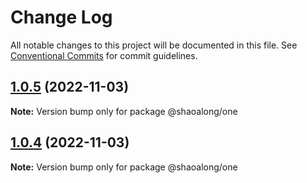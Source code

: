 # Change Log

All notable changes to this project will be documented in this file.
See [Conventional Commits](https://conventionalcommits.org) for commit guidelines.

## [1.0.5](https://github.com/shaoalong/lerna_package/compare/@shaoalong/one@1.0.3...@shaoalong/one@1.0.5) (2022-11-03)

**Note:** Version bump only for package @shaoalong/one





## [1.0.4](https://github.com/shaoalong/lerna_package/compare/@shaoalong/one@1.0.3...@shaoalong/one@1.0.4) (2022-11-03)

**Note:** Version bump only for package @shaoalong/one
